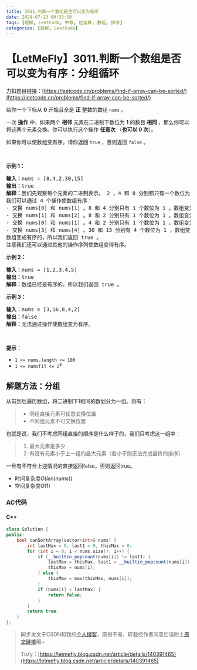 ```yaml
---
title: 3011.判断一个数组是否可以变为有序
date: 2024-07-13 00:33:50
tags: [题解, LeetCode, 中等, 位运算, 数组, 排序]
categories: [题解, LeetCode]
---
```


# 【LetMeFly】3011.判断一个数组是否可以变为有序：分组循环

力扣题目链接：[https://leetcode.cn/problems/find-if-array-can-be-sorted/](https://leetcode.cn/problems/find-if-array-can-be-sorted/)

<p>给你一个下标从 <strong>0</strong>&nbsp;开始且全是 <strong>正</strong>&nbsp;整数的数组&nbsp;<code>nums</code>&nbsp;。</p>

<p>一次 <b>操作</b>&nbsp;中，如果两个 <strong>相邻</strong>&nbsp;元素在二进制下数位为 <strong>1</strong>&nbsp;的数目 <strong>相同</strong>&nbsp;，那么你可以将这两个元素交换。你可以执行这个操作 <strong>任意次</strong>&nbsp;（<strong>也可以 0 次</strong>）。</p>

<p>如果你可以使数组变有序，请你返回&nbsp;<code>true</code> ，否则返回&nbsp;<code>false</code>&nbsp;。</p>

<p>&nbsp;</p>

<p><strong class="example">示例 1：</strong></p>

<pre>
<b>输入：</b>nums = [8,4,2,30,15]
<b>输出：</b>true
<b>解释：</b>我们先观察每个元素的二进制表示。 2 ，4 和 8 分别都只有一个数位为 1 ，分别为 "10" ，"100" 和 "1000" 。15 和 30 分别有 4 个数位为 1 ："1111" 和 "11110" 。
我们可以通过 4 个操作使数组有序：
- 交换 nums[0] 和 nums[1] 。8 和 4 分别只有 1 个数位为 1 。数组变为 [4,8,2,30,15] 。
- 交换 nums[1] 和 nums[2] 。8 和 2 分别只有 1 个数位为 1 。数组变为 [4,2,8,30,15] 。
- 交换 nums[0] 和 nums[1] 。4 和 2 分别只有 1 个数位为 1 。数组变为 [2,4,8,30,15] 。
- 交换 nums[3] 和 nums[4] 。30 和 15 分别有 4 个数位为 1 ，数组变为 [2,4,8,15,30] 。
数组变成有序的，所以我们返回 true 。
注意我们还可以通过其他的操作序列使数组变得有序。
</pre>

<p><strong class="example">示例 2：</strong></p>

<pre>
<b>输入：</b>nums = [1,2,3,4,5]
<b>输出：</b>true
<b>解释：</b>数组已经是有序的，所以我们返回 true 。
</pre>

<p><strong class="example">示例 3：</strong></p>

<pre>
<b>输入：</b>nums = [3,16,8,4,2]
<b>输出：</b>false
<b>解释：</b>无法通过操作使数组变为有序。
</pre>

<p>&nbsp;</p>

<p><strong>提示：</strong></p>

<ul>
	<li><code>1 &lt;= nums.length &lt;= 100</code></li>
	<li><code>1 &lt;= nums[i] &lt;= 2<sup>8</sup></code></li>
</ul>


    
## 解题方法：分组

从前到后遍历数组，将二进制下1相同的数划分为一组。则有：

> + 同组直接元素可任意交换位置
> + 不同组元素不可交换位置

也就是说，我们不考虑同组直接的顺序是什么样子的，我们只考虑这一组中：

> 1. 最大元素是多少
> 2. 有没有元素小于上一组的最大元素（若小于则无法完成最终的排序）

一旦有不符合上述情况的直接返回false，否则返回true。

+ 时间复杂度$O(len(nums))$
+ 空间复杂度$O(1)$

### AC代码

#### C++

```cpp
class Solution {
public:
    bool canSortArray(vector<int>& nums) {
        int lastMax = 0, last1 = 0, thisMax = 0;
        for (int i = 0; i < nums.size(); i++) {
            if (__builtin_popcount(nums[i]) != last1) {
                lastMax = thisMax, last1 = __builtin_popcount(nums[i]);
                thisMax = nums[i];
            } else {
                thisMax = max(thisMax, nums[i]);
            }
            if (nums[i] < lastMax) {
                return false;
            }
        }
        return true;
    }
};
```

> 同步发文于CSDN和我的[个人博客](https://blog.letmefly.xyz/)，原创不易，转载经作者同意后请附上[原文链接](https://blog.letmefly.xyz/2024/07/13/LeetCode%203011.%E5%88%A4%E6%96%AD%E4%B8%80%E4%B8%AA%E6%95%B0%E7%BB%84%E6%98%AF%E5%90%A6%E5%8F%AF%E4%BB%A5%E5%8F%98%E4%B8%BA%E6%9C%89%E5%BA%8F/)哦~
>
> Tisfy：[https://letmefly.blog.csdn.net/article/details/140391465](https://letmefly.blog.csdn.net/article/details/140391465)

